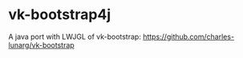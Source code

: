 # vk-bootstrap4j
A java port with LWJGL of vk-bootstrap:
https://github.com/charles-lunarg/vk-bootstrap
